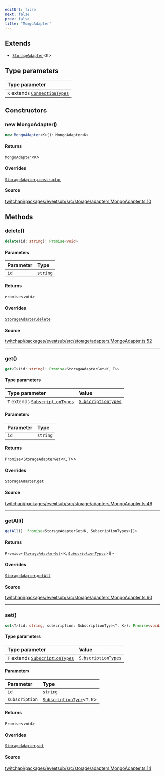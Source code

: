 ```yaml
---
editUrl: false
next: false
prev: false
title: "MongoAdapter"
---
```


## Extends

- [`StorageAdapter`](/api/eventsub/classes/storageadapter/)\<`K`\>

## Type parameters

| Type parameter |
| :------ |
| `K` extends [`ConnectionTypes`](/api/eventsub/type-aliases/connectiontypes/) |

## Constructors

### new MongoAdapter()

```ts
new MongoAdapter<K>(): MongoAdapter<K>
```

#### Returns

[`MongoAdapter`](/api/eventsub/classes/mongoadapter/)\<`K`\>

#### Overrides

[`StorageAdapter`](/api/eventsub/classes/storageadapter/).[`constructor`](/api/eventsub/classes/storageadapter/#constructors)

#### Source

[twitchapi/packages/eventsub/src/storage/adapters/MongoAdapter.ts:10](https://github.com/pablornc/twitchapi//blob/f8a75ccd701e54db4c91e2b0128974da23f25d14/packages/eventsub/src/storage/adapters/MongoAdapter.ts#L10)

## Methods

### delete()

```ts
delete(id: string): Promise<void>
```

#### Parameters

| Parameter | Type |
| :------ | :------ |
| `id` | `string` |

#### Returns

`Promise`\<`void`\>

#### Overrides

[`StorageAdapter`](/api/eventsub/classes/storageadapter/).[`delete`](/api/eventsub/classes/storageadapter/#delete)

#### Source

[twitchapi/packages/eventsub/src/storage/adapters/MongoAdapter.ts:52](https://github.com/pablornc/twitchapi//blob/f8a75ccd701e54db4c91e2b0128974da23f25d14/packages/eventsub/src/storage/adapters/MongoAdapter.ts#L52)

***

### get()

```ts
get<T>(id: string): Promise<StorageAdapterGet<K, T>>
```

#### Type parameters

| Type parameter | Value |
| :------ | :------ |
| `T` extends [`SubscriptionTypes`](/api/eventsub/enumerations/subscriptiontypes/) | [`SubscriptionTypes`](/api/eventsub/enumerations/subscriptiontypes/) |

#### Parameters

| Parameter | Type |
| :------ | :------ |
| `id` | `string` |

#### Returns

`Promise`\<[`StorageAdapterGet`](/api/eventsub/type-aliases/storageadapterget/)\<`K`, `T`\>\>

#### Overrides

[`StorageAdapter`](/api/eventsub/classes/storageadapter/).[`get`](/api/eventsub/classes/storageadapter/#get)

#### Source

[twitchapi/packages/eventsub/src/storage/adapters/MongoAdapter.ts:46](https://github.com/pablornc/twitchapi//blob/f8a75ccd701e54db4c91e2b0128974da23f25d14/packages/eventsub/src/storage/adapters/MongoAdapter.ts#L46)

***

### getAll()

```ts
getAll(): Promise<StorageAdapterGet<K, SubscriptionTypes>[]>
```

#### Returns

`Promise`\<[`StorageAdapterGet`](/api/eventsub/type-aliases/storageadapterget/)\<`K`, [`SubscriptionTypes`](/api/eventsub/enumerations/subscriptiontypes/)\>[]\>

#### Overrides

[`StorageAdapter`](/api/eventsub/classes/storageadapter/).[`getAll`](/api/eventsub/classes/storageadapter/#getall)

#### Source

[twitchapi/packages/eventsub/src/storage/adapters/MongoAdapter.ts:60](https://github.com/pablornc/twitchapi//blob/f8a75ccd701e54db4c91e2b0128974da23f25d14/packages/eventsub/src/storage/adapters/MongoAdapter.ts#L60)

***

### set()

```ts
set<T>(id: string, subscription: SubscriptionType<T, K>): Promise<void>
```

#### Type parameters

| Type parameter | Value |
| :------ | :------ |
| `T` extends [`SubscriptionTypes`](/api/eventsub/enumerations/subscriptiontypes/) | [`SubscriptionTypes`](/api/eventsub/enumerations/subscriptiontypes/) |

#### Parameters

| Parameter | Type |
| :------ | :------ |
| `id` | `string` |
| `subscription` | [`SubscriptionType`](/api/eventsub/type-aliases/subscriptiontype/)\<`T`, `K`\> |

#### Returns

`Promise`\<`void`\>

#### Overrides

[`StorageAdapter`](/api/eventsub/classes/storageadapter/).[`set`](/api/eventsub/classes/storageadapter/#set)

#### Source

[twitchapi/packages/eventsub/src/storage/adapters/MongoAdapter.ts:14](https://github.com/pablornc/twitchapi//blob/f8a75ccd701e54db4c91e2b0128974da23f25d14/packages/eventsub/src/storage/adapters/MongoAdapter.ts#L14)
